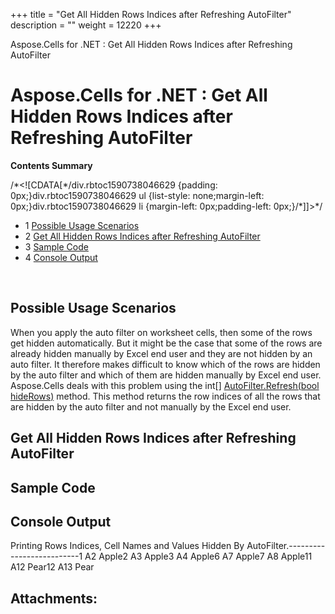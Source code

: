 +++
title = "Get All Hidden Rows Indices after Refreshing AutoFilter" 
description = "" 
weight = 12220 
+++

Aspose.Cells for .NET : Get All Hidden Rows Indices after Refreshing AutoFilter  

# Aspose.Cells for .NET : Get All Hidden Rows Indices after Refreshing AutoFilter


**Contents Summary**

/\*<!\[CDATA\[\*/div.rbtoc1590738046629 {padding: 0px;}div.rbtoc1590738046629 ul {list-style: none;margin-left: 0px;}div.rbtoc1590738046629 li {margin-left: 0px;padding-left: 0px;}/\*\]\]>\*/

*   1 [Possible Usage Scenarios](#GetAllHiddenRowsIndicesafterRefreshingAutoFilter-PossibleUsageScenarios)
*   2 [Get All Hidden Rows Indices after Refreshing AutoFilter](#GetAllHiddenRowsIndicesafterRefreshingAutoFilter-GetAllHiddenRowsIndicesafterRefreshingAutoFilter)
*   3 [Sample Code](#GetAllHiddenRowsIndicesafterRefreshingAutoFilter-SampleCode)
*   4 [Console Output](#GetAllHiddenRowsIndicesafterRefreshingAutoFilter-ConsoleOutput)

 

## Possible Usage Scenarios

When you apply the auto filter on worksheet cells, then some of the rows get hidden automatically. But it might be the case that some of the rows are already hidden manually by Excel end user and they are not hidden by an auto filter. It therefore makes difficult to know which of the rows are hidden by the auto filter and which of them are hidden manually by Excel end user. Aspose.Cells deals with this problem using the int\[\] [AutoFilter.Refresh(bool hideRows)](https://apireference.aspose.com/net/cells/aspose.cells.autofilter/refresh/methods/1) method. This method returns the row indices of all the rows that are hidden by the auto filter and not manually by the Excel end user.

## Get All Hidden Rows Indices after Refreshing AutoFilter


## Sample Code

## Console Output

Printing Rows Indices, Cell Names and Values Hidden By AutoFilter.--------------------------1       A2      Apple2       A3      Apple3       A4      Apple6       A7      Apple7       A8      Apple11      A12     Pear12      A13     Pear

## Attachments:


